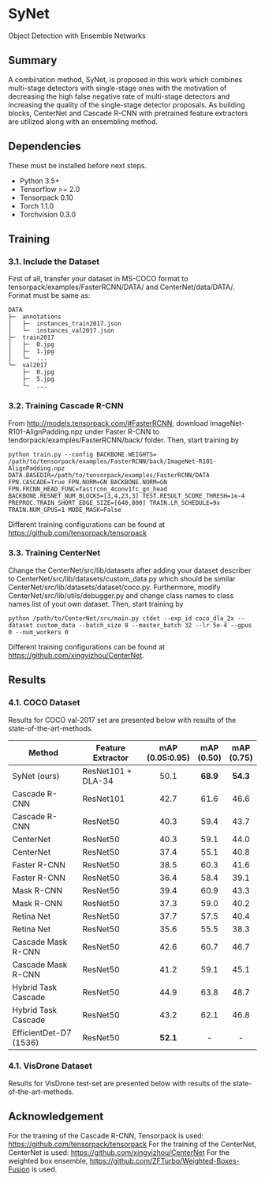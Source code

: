 # SyNet
Object Detection with Ensemble Networks

## Summary
A combination method, SyNet, is proposed in this work which combines multi-stage detectors with single-stage ones with the motivation of decreasing the high false negative rate of multi-stage detectors and increasing the quality of the single-stage detector proposals. As building blocks, CenterNet and Cascade R-CNN with pretrained feature extractors are utilized along with an ensembling method.

## Dependencies

These must be installed before next steps.

+ Python 3.5+
+ Tensorflow >= 2.0
+ Tensorpack 0.10
+ Torch 1.1.0
+ Torchvision 0.3.0 


## Training
### 3.1. Include the Dataset

First of all, transfer your dataset in MS-COCO format to tensorpack/examples/FasterRCNN/DATA/ and CenterNet/data/DATA/. Format must be same as:

```text
DATA
├─  annotations
│	├─  instances_train2017.json
│	└─  instances_val2017.json
├─  train2017
│	├─  0.jpg
│	├─  1.jpg
│	└─  ...
└─  val2017
    ├─  0.jpg
    ├─  5.jpg
    └─  ...
```

### 3.2. Training Cascade R-CNN

From http://models.tensorpack.com/#FasterRCNN, download ImageNet-R101-AlignPadding.npz under Faster R-CNN to tendorpack/examples/FasterRCNN/back/ folder. Then, start training by

```
python train.py --config BACKBONE.WEIGHTS= /path/to/tensorpack/examples/FasterRCNN/back/ImageNet-R101-AlignPadding.npz DATA.BASEDIR=/path/to/tensorpack/examples/FasterRCNN/DATA FPN.CASCADE=True FPN.NORM=GN BACKBONE.NORM=GN FPN.FRCNN_HEAD_FUNC=fastrcnn_4conv1fc_gn_head BACKBONE.RESNET_NUM_BLOCKS=[3,4,23,3] TEST.RESULT_SCORE_THRESH=1e-4 PREPROC.TRAIN_SHORT_EDGE_SIZE=[640,800] TRAIN.LR_SCHEDULE=9x TRAIN.NUM_GPUS=1 MODE_MASK=False
```
Different training configurations can be found at https://github.com/tensorpack/tensorpack

### 3.3. Training CenterNet

Change the CenterNet/src/lib/datasets after adding your dataset describer to CenterNet/src/lib/datasets/custom_data.py which should be similar CenterNet/src/lib/datasets/dataset/coco.py. Furthermore, modify CenterNet/src/lib/utils/debugger.py and change class names to class names list of yout own dataset. Then, start training by

```
python /path/to/CenterNet/src/main.py ctdet --exp_id coco_dla_2x --dataset custom_data --batch_size 8 --master_batch 32 --lr 5e-4 --gpus 0 --num_workers 0 
```
Different training configurations can be found at https://github.com/xingyizhou/CenterNet.

## Results
### 4.1. COCO Dataset

Results for COCO val-2017 set are presented below with results of the state-of-the-art-methods.

 | Method                       | Feature Extractor | mAP <br/> (0.05:0.95) | mAP <br/> (0.50) | mAP <br/> (0.75)                                                                                                                                                                                                                                                                                                                                   |
 | -                              | -                                                                       | :-:                                                  | :-:                      | :-:                                                                                                                                                                                                                                                                                                                                                                        |
 | SyNet (ours)                         | ResNet101 + DLA-34                                                                   | 50.1                                                | **68.9**             |**54.3**                                                                                                                                                                                                           |
 | Cascade R-CNN                        | ResNet101                                                                    | 42.7                                                | 61.6                  | 46.6                                                                                                                                                                                                                                                                                          |
 | Cascade R-CNN                        | ResNet50                                                                    | 40.3                                                | 59.4                  | 43.7                                                                                                                                                                                                                                                                                                         |
 | CenterNet                               | ResNet50                                                                    | 40.3                                                  | 59.1                    | 44.0                                                                                                                                                                                                                                                                                                         |
 | CenterNet                               | ResNet50                                                                    | 37.4                                                  | 55.1                    | 40.8                                                                                                                                                                                                                                                                                                         |
 | Faster R-CNN                               | ResNet50                                                                    | 38.5                                                  | 60.3                    | 41.6                                                                                                                                                                                                                                                                                                         |
 | Faster R-CNN                               | ResNet50                                                                    | 36.4                                                  | 58.4                    | 39.1                                                                                                                                                                                                                                                                                                         |
 | Mask R-CNN                               | ResNet50                                                                    | 39.4                                                  | 60.9                    | 43.3                                                                                                                                                                                                                                                                                                         |
 | Mask R-CNN                               | ResNet50                                                                    | 37.3                                                  | 59.0                    | 40.2                                                                                                                                                                                                                                                                                                         |
 | Retina Net                               | ResNet50                                                                    | 37.7                                                  | 57.5                    | 40.4                                                                                                                                                                                                                                                                                                         |
 | Retina Net                              | ResNet50                                                                    | 35.6                                                  | 55.5                    | 38.3                                                                                                                                                                                                                                                                                                         |
 | Cascade Mask R-CNN                              | ResNet50                                                                    | 42.6                                                  | 60.7                    | 46.7                                                                                                                                                                                                                                                                                                         |
 | Cascade Mask R-CNN                              | ResNet50                                                                    | 41.2                                                  | 59.1                    | 45.1                                                                                                                                                                                                                                                                                                         |
 | Hybrid Task Cascade                              | ResNet50                                                                    | 44.9                                                  | 63.8                    | 48.7                                                                                                                                                                                                                                                                                                         |
 | Hybrid Task Cascade                              | ResNet50                                                                    | 43.2                                                  | 62.1                    | 46.8                                                                                                                                                                                                                                                                                                         |
 | EfficientDet-D7 (1536)                              | ResNet50                                                                    | **52.1**                                                  | -                    | -                                                                                                                                                                                                                                                                                                         |

### 4.1. VisDrone Dataset

Results for VisDrone test-set are presented below with results of the state-of-the-art-methods.

## Acknowledgement
For the training of the Cascade R-CNN, Tensorpack is used: https://github.com/tensorpack/tensorpack
For the training of the CenterNet, CenterNet is used: https://github.com/xingyizhou/CenterNet
For the weighted box ensemble,  https://github.com/ZFTurbo/Weighted-Boxes-Fusion is used.
